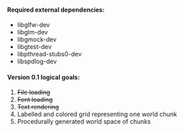 #### Required external dependencies:

* libglfw-dev
* libglm-dev
* libgmock-dev
* libgtest-dev
* libpthread-stubs0-dev
* libspdlog-dev

#### Version 0.1 logical goals:

1. ~~File loading~~
1. ~~Font loading~~
1. ~~Text rendering~~
1. Labelled and colored grid representing one world chunk
1. Procedurally generated world space of chunks
